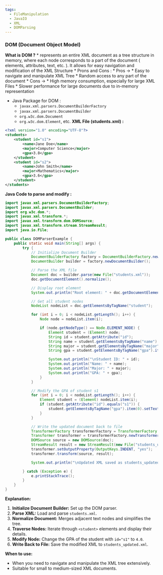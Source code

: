 ```yaml
---
tags:
  - FileManipulation
  - JavaIO
  - XML
  - DOMParsing
---
```


### DOM (Document Object Model)

**What is DOM ?**
	 * represents an entire XML document as a tree structure in memory, where each node corresponds to a part of the document ( elements, attributes, text, etc. ). It allows for easy navigation and modification of the XML Structure
		 * Prons and Cons : 
			 * Pros -> 
				 * Easy to navigate and manipulate XML Tree
				 * Random access to any part of the document
			 * Cons ->
				 * High memory consumption, especially for large XML Files
				 * Slower performance for large documents due to in-memory representation
* Java Package for DOM :
	* `javax.xml.parsers.DocumentBuilderFactory`
	- `javax.xml.parsers.DocumentBuilder`
	- `org.w3c.dom.Document`
	- `org.w3c.dom.Element`, etc.
**XML File (students.xml) :** 
```XML
<?xml version="1.0" encoding="UTF-8"?>
<students>
    <student id="s1">
        <name>Jane Doe</name>
        <major>Computer Science</major>
        <gpa>3.8</gpa>
    </student>
    <student id="s2">
        <name>John Smith</name>
        <major>Mathematics</major>
        <gpa>3.6</gpa>
    </student>
</students>
```
**Java Code to parse and modify :**
```java
import javax.xml.parsers.DocumentBuilderFactory;
import javax.xml.parsers.DocumentBuilder;
import org.w3c.dom.*;
import javax.xml.transform.*;
import javax.xml.transform.dom.DOMSource;
import javax.xml.transform.stream.StreamResult;
import java.io.File;

public class DOMParserExample {
    public static void main(String[] args) {
        try {
            // Initialize Document Builder
            DocumentBuilderFactory factory = DocumentBuilderFactory.newInstance();
            DocumentBuilder builder = factory.newDocumentBuilder();

            // Parse the XML file
            Document doc = builder.parse(new File("students.xml"));
            doc.getDocumentElement().normalize();

            // Display root element
            System.out.println("Root element: " + doc.getDocumentElement().getNodeName());

            // Get all student nodes
            NodeList nodeList = doc.getElementsByTagName("student");

            for (int i = 0; i < nodeList.getLength(); i++) {
                Node node = nodeList.item(i);

                if (node.getNodeType() == Node.ELEMENT_NODE) {
                    Element student = (Element) node;
                    String id = student.getAttribute("id");
                    String name = student.getElementsByTagName("name").item(0).getTextContent();
                    String major = student.getElementsByTagName("major").item(0).getTextContent();
                    String gpa = student.getElementsByTagName("gpa").item(0).getTextContent();

                    System.out.println("\nStudent ID: " + id);
                    System.out.println("Name: " + name);
                    System.out.println("Major: " + major);
                    System.out.println("GPA: " + gpa);
                }
            }

            // Modify the GPA of student s1
            for (int i = 0; i < nodeList.getLength(); i++) {
                Element student = (Element) nodeList.item(i);
                if (student.getAttribute("id").equals("s1")) {
                    student.getElementsByTagName("gpa").item(0).setTextContent("4.0");
                }
            }

            // Write the updated document back to file
            TransformerFactory transformerFactory = TransformerFactory.newInstance();
            Transformer transformer = transformerFactory.newTransformer();
            DOMSource source = new DOMSource(doc);
            StreamResult result = new StreamResult(new File("students_updated.xml"));
            transformer.setOutputProperty(OutputKeys.INDENT, "yes");
            transformer.transform(source, result);

            System.out.println("\nUpdated XML saved as students_updated.xml");

        } catch (Exception e) {
            e.printStackTrace();
        }
    }
}
```
**Explanation:**

1. **Initialize Document Builder:** Set up the DOM parser.
2. **Parse XML:** Load and parse `students.xml`.
3. **Normalize Document:** Merges adjacent text nodes and simplifies the tree.
4. **Traverse Nodes:** Iterate through `<student>` elements and display their details.
5. **Modify Node:** Change the GPA of the student with `id="s1"` to `4.0`.
6. **Write Back to File:** Save the modified XML to `students_updated.xml`.

**When to use:**
- When you need to navigate and manipulate the XML tree extensively.
- Suitable for small to medium-sized XML documents.
